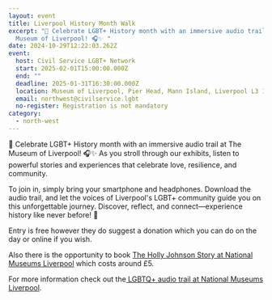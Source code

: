 ```yaml
---
layout: event
title: Liverpool History Month Walk
excerpt: "🌈 Celebrate LGBT+ History month with an immersive audio trail at The
  Museum of Liverpool! 🎧✨ "
date: 2024-10-29T12:22:03.262Z
event:
  host: Civil Service LGBT+ Network
  start: 2025-02-01T15:00:00.000Z
  end: ""
  deadline: 2025-01-31T16:30:00.000Z
  location: Museum of Liverpool, Pier Head, Mann Island, Liverpool L3 1DG
  email: northwest@civilservice.lgbt
  no-register: Registration is not mandatory
category:
  - north-west
---
```

🌈 Celebrate LGBT+ History month with an immersive audio trail at The Museum of Liverpool! 🎧✨ As you stroll through our exhibits, listen to powerful stories and experiences that celebrate love, resilience, and community.

To join in, simply bring your smartphone and headphones. Download the audio trail, and let the voices of Liverpool's LGBT+ community guide you on this unforgettable journey. Discover, reflect, and connect—experience history like never before! 🌟

Entry is free however they do suggest a donation which you can do on the day or online if you wish.

Also there is the opportunity to book [The Holly Johnson Story at National Museums Liverpool](https://www.liverpoolmuseums.org.uk/whatson/museum-of-liverpool/exhibition/holly-johnson-story) which costs around £5.

For more information check out the[ LGBTQ+ audio trail at National Museums Liverpool](https://www.liverpoolmuseums.org.uk/lgbtq-history/lgbtq-audio-trail).